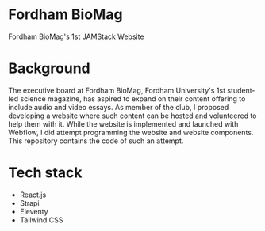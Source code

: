 # Fordham BioMag
Fordham BioMag's 1st JAMStack Website

# Background
The executive board at Fordham BioMag, Fordham University's 1st student-led science magazine, has aspired to expand on their content offering to include audio and video essays. As member of the club, I proposed developing a website where such content can be hosted and volunteered to help them with it. While the website is implemented and launched with Webflow, I did attempt programming the website and website components. This repository contains the code of such an attempt.

# Tech stack
- React.js
- Strapi
- Eleventy
- Tailwind CSS
